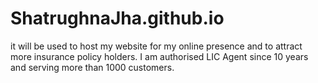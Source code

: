 # ShatrughnaJha.github.io
it will be used to host my website for my online presence and to attract more insurance policy holders. I am authorised LIC Agent since 10 years and serving more than 1000 customers.
